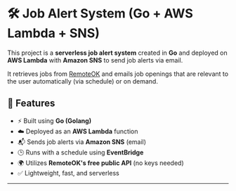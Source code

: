 # 🛠️ Job Alert System (Go + AWS Lambda + SNS)

This project is a **serverless job alert system** created in **Go** and deployed on **AWS Lambda** with **Amazon SNS** to send job alerts via email.

It retrieves jobs from [RemoteOK](https://remoteok.com/) and emails job openings that are relevant to the user automatically (via schedule) or on demand.


## 🚀 Features

- ⚡ Built using **Go (Golang)**
- ☁️ Deployed as an **AWS Lambda** function
- 📬 Sends job alerts via **Amazon SNS** (email)
- 🕒 Runs with a schedule using **EventBridge**
- 🌍 Utilizes **RemoteOK's free public API** (no keys needed)
- ✅ Lightweight, fast, and serverless

---

